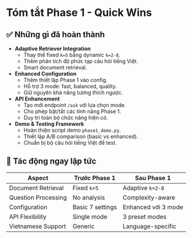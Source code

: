 # Tóm tắt Phase 1 - Quick Wins

## ✅ Những gì đã hoàn thành
- **Adaptive Retriever Integration**
  - Thay thế fixed `k=5` bằng dynamic `k=2-8`.
  - Thêm phân tích độ phức tạp câu hỏi tiếng Việt.
  - Smart document retrieval.
- **Enhanced Configuration**
  - Thêm thiết lập Phase 1 vào config.
  - Hỗ trợ 3 mode: fast, balanced, quality.
  - Giữ nguyên khả năng tương thích ngược.
- **API Enhancement**
  - Tạo mới endpoint `/ask` với lựa chọn mode.
  - Cho phép bật/tắt các tính năng Phase 1.
  - Duy trì toàn bộ chức năng hiện có.
- **Demo & Testing Framework**
  - Hoàn thiện script demo `phase1_demo.py`.
  - Thiết lập A/B comparison (basic vs enhanced).
  - Chuẩn bị bộ câu hỏi tiếng Việt để test.

## 🎯 Tác động ngay lập tức
| Aspect | Trước Phase 1 | Sau Phase 1 |
| --- | --- | --- |
| Document Retrieval | Fixed `k=5` | Adaptive `k=2-8` |
| Question Processing | No analysis | Complexity-aware |
| Configuration | Basic 7 settings | Enhanced với 3 mode |
| API Flexibility | Single mode | 3 preset modes |
| Vietnamese Support | Generic | Language-specific |
